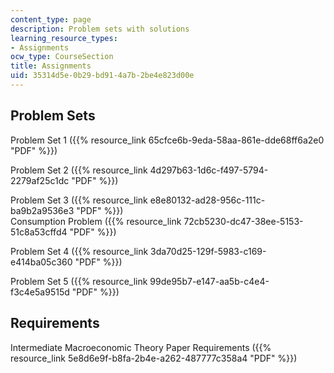 ```yaml
---
content_type: page
description: Problem sets with solutions
learning_resource_types:
- Assignments
ocw_type: CourseSection
title: Assignments
uid: 35314d5e-0b29-bd91-4a7b-2be4e823d00e
---
```


Problem Sets
------------

Problem Set 1 ({{% resource_link 65cfce6b-9eda-58aa-861e-dde68ff6a2e0 "PDF" %}})

Problem Set 2 ({{% resource_link 4d297b63-1d6c-f497-5794-2279af25c1dc "PDF" %}})

Problem Set 3 ({{% resource_link e8e80132-ad28-956c-111c-ba9b2a9536e3 "PDF" %}})  
Consumption Problem ({{% resource_link 72cb5230-dc47-38ee-5153-51c8a53cffd4 "PDF" %}})

Problem Set 4 ({{% resource_link 3da70d25-129f-5983-c169-e414ba05c360 "PDF" %}})

Problem Set 5 ({{% resource_link 99de95b7-e147-aa5b-c4e4-f3c4e5a9515d "PDF" %}})

Requirements
------------

Intermediate Macroeconomic Theory Paper Requirements ({{% resource_link 5e8d6e9f-b8fa-2b4e-a262-487777c358a4 "PDF" %}})